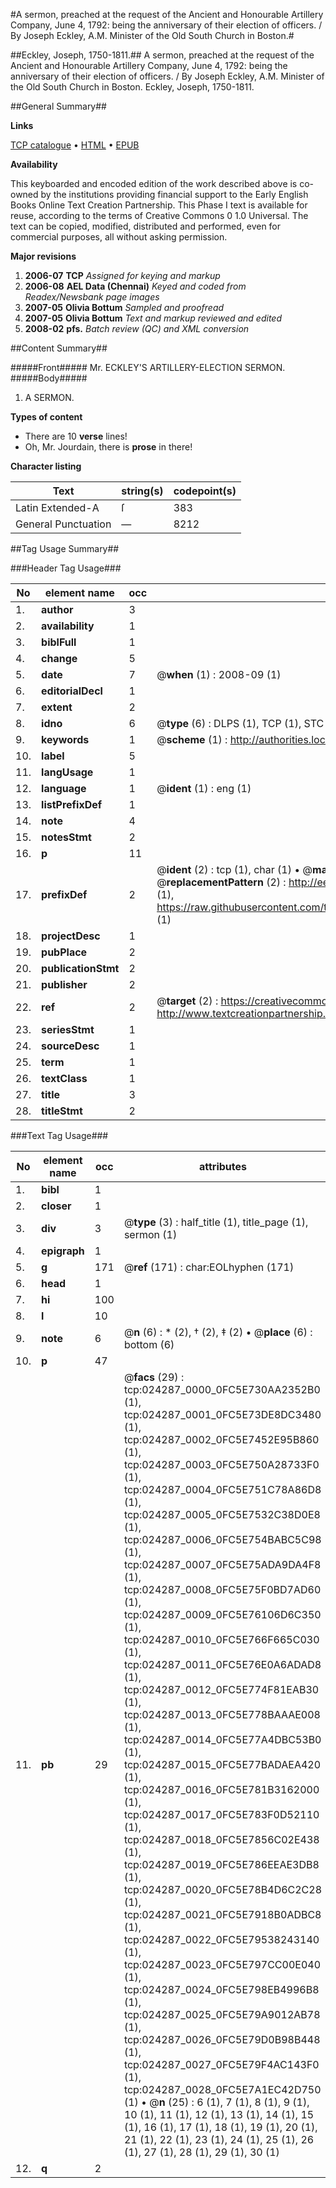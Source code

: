 #A sermon, preached at the request of the Ancient and Honourable Artillery Company, June 4, 1792: being the anniversary of their election of officers. / By Joseph Eckley, A.M. Minister of the Old South Church in Boston.#

##Eckley, Joseph, 1750-1811.##
A sermon, preached at the request of the Ancient and Honourable Artillery Company, June 4, 1792: being the anniversary of their election of officers. / By Joseph Eckley, A.M. Minister of the Old South Church in Boston.
Eckley, Joseph, 1750-1811.

##General Summary##

**Links**

[TCP catalogue](http://www.ota.ox.ac.uk/tcp/)  • 
[HTML](http://tei.it.ox.ac.uk/tcp/Texts-HTML/free/N18/N18706.html)  • 
[EPUB](http://tei.it.ox.ac.uk/tcp/Texts-EPUB/free/N18/N18706.epub)

**Availability**

This keyboarded and encoded edition of the
	       work described above is co-owned by the institutions
	       providing financial support to the Early English Books
	       Online Text Creation Partnership. This Phase I text is
	       available for reuse, according to the terms of Creative
	       Commons 0 1.0 Universal. The text can be copied,
	       modified, distributed and performed, even for
	       commercial purposes, all without asking permission.

**Major revisions**

1. __2006-07__ __TCP__ *Assigned for keying and markup*
1. __2006-08__ __AEL Data (Chennai)__ *Keyed and coded from Readex/Newsbank page images*
1. __2007-05__ __Olivia Bottum__ *Sampled and proofread*
1. __2007-05__ __Olivia Bottum__ *Text and markup reviewed and edited*
1. __2008-02__ __pfs.__ *Batch review (QC) and XML conversion*

##Content Summary##

#####Front#####
Mr. ECKLEY'S ARTILLERY-ELECTION SERMON.
#####Body#####

1. A SERMON.

**Types of content**

  * There are 10 **verse** lines!
  * Oh, Mr. Jourdain, there is **prose** in there!

**Character listing**


|Text|string(s)|codepoint(s)|
|---|---|---|
|Latin Extended-A|ſ|383|
|General Punctuation|—|8212|

##Tag Usage Summary##

###Header Tag Usage###

|No|element name|occ|attributes|
|---|---|---|---|
|1.|__author__|3||
|2.|__availability__|1||
|3.|__biblFull__|1||
|4.|__change__|5||
|5.|__date__|7| @__when__ (1) : 2008-09 (1)|
|6.|__editorialDecl__|1||
|7.|__extent__|2||
|8.|__idno__|6| @__type__ (6) : DLPS (1), TCP (1), STC (1), NOTIS (1), IMAGE-SET (1), EVANS-CITATION (1)|
|9.|__keywords__|1| @__scheme__ (1) : http://authorities.loc.gov/ (1)|
|10.|__label__|5||
|11.|__langUsage__|1||
|12.|__language__|1| @__ident__ (1) : eng (1)|
|13.|__listPrefixDef__|1||
|14.|__note__|4||
|15.|__notesStmt__|2||
|16.|__p__|11||
|17.|__prefixDef__|2| @__ident__ (2) : tcp (1), char (1)  •  @__matchPattern__ (2) : ([0-9\-]+):([0-9IVX]+) (1), (.+) (1)  •  @__replacementPattern__ (2) : http://eebo.chadwyck.com/downloadtiff?vid=$1&page=$2 (1), https://raw.githubusercontent.com/textcreationpartnership/Texts/master/tcpchars.xml#$1 (1)|
|18.|__projectDesc__|1||
|19.|__pubPlace__|2||
|20.|__publicationStmt__|2||
|21.|__publisher__|2||
|22.|__ref__|2| @__target__ (2) : https://creativecommons.org/publicdomain/zero/1.0/ (1), http://www.textcreationpartnership.org/docs/. (1)|
|23.|__seriesStmt__|1||
|24.|__sourceDesc__|1||
|25.|__term__|1||
|26.|__textClass__|1||
|27.|__title__|3||
|28.|__titleStmt__|2||


###Text Tag Usage###

|No|element name|occ|attributes|
|---|---|---|---|
|1.|__bibl__|1||
|2.|__closer__|1||
|3.|__div__|3| @__type__ (3) : half_title (1), title_page (1), sermon (1)|
|4.|__epigraph__|1||
|5.|__g__|171| @__ref__ (171) : char:EOLhyphen (171)|
|6.|__head__|1||
|7.|__hi__|100||
|8.|__l__|10||
|9.|__note__|6| @__n__ (6) : * (2), † (2), ‡ (2)  •  @__place__ (6) : bottom (6)|
|10.|__p__|47||
|11.|__pb__|29| @__facs__ (29) : tcp:024287_0000_0FC5E730AA2352B0 (1), tcp:024287_0001_0FC5E73DE8DC3480 (1), tcp:024287_0002_0FC5E7452E95B860 (1), tcp:024287_0003_0FC5E750A28733F0 (1), tcp:024287_0004_0FC5E751C78A86D8 (1), tcp:024287_0005_0FC5E7532C38D0E8 (1), tcp:024287_0006_0FC5E754BABC5C98 (1), tcp:024287_0007_0FC5E75ADA9DA4F8 (1), tcp:024287_0008_0FC5E75F0BD7AD60 (1), tcp:024287_0009_0FC5E76106D6C350 (1), tcp:024287_0010_0FC5E766F665C030 (1), tcp:024287_0011_0FC5E76E0A6ADAD8 (1), tcp:024287_0012_0FC5E774F81EAB30 (1), tcp:024287_0013_0FC5E778BAAAE008 (1), tcp:024287_0014_0FC5E77A4DBC53B0 (1), tcp:024287_0015_0FC5E77BADAEA420 (1), tcp:024287_0016_0FC5E781B3162000 (1), tcp:024287_0017_0FC5E783F0D52110 (1), tcp:024287_0018_0FC5E7856C02E438 (1), tcp:024287_0019_0FC5E786EEAE3DB8 (1), tcp:024287_0020_0FC5E78B4D6C2C28 (1), tcp:024287_0021_0FC5E7918B0ADBC8 (1), tcp:024287_0022_0FC5E79538243140 (1), tcp:024287_0023_0FC5E797CC00E040 (1), tcp:024287_0024_0FC5E798EB4996B8 (1), tcp:024287_0025_0FC5E79A9012AB78 (1), tcp:024287_0026_0FC5E79D0B98B448 (1), tcp:024287_0027_0FC5E79F4AC143F0 (1), tcp:024287_0028_0FC5E7A1EC42D750 (1)  •  @__n__ (25) : 6 (1), 7 (1), 8 (1), 9 (1), 10 (1), 11 (1), 12 (1), 13 (1), 14 (1), 15 (1), 16 (1), 17 (1), 18 (1), 19 (1), 20 (1), 21 (1), 22 (1), 23 (1), 24 (1), 25 (1), 26 (1), 27 (1), 28 (1), 29 (1), 30 (1)|
|12.|__q__|2||
